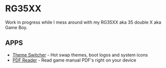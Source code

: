 # RG35XX

Work in progress while I mess around with my RG35XX aka 35 double X aka Game Boy.

## APPS

- [Theme Switcher](/ThemeSwitcher) - Hot swap themes, boot logos and system icons
- [PDF Reader](/PdfReader) - Read game manual PDF's right on your device
